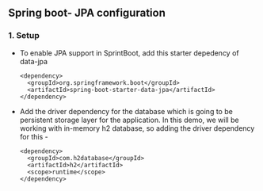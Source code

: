 ## Spring boot- JPA configuration
### 1. **Setup**
* To enable JPA support in SprintBoot, add this starter depedency of data-jpa
  ```
  <dependency>
    <groupId>org.springframework.boot</groupId>
    <artifactId>spring-boot-starter-data-jpa</artifactId>
  </dependency>
  ```
* Add the driver dependency for the database which is going to be persistent storage layer for the application. In this demo, we will be working with in-memory h2 database, so adding the driver dependency for this -
  ```
  <dependency>
    <groupId>com.h2database</groupId>
    <artifactId>h2</artifactId>
    <scope>runtime</scope>
  </dependency>
  ```
